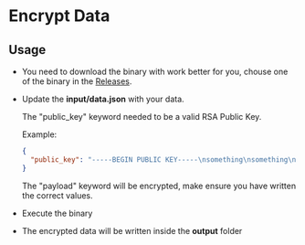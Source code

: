 # Encrypt Data

## Usage

- You need to download the binary with work better for you, chouse one of the binary in the [Releases](https://github.com/ralvescosta/encrypt-data/releases).

- Update the **input/data.json** with your data. 

  The "public_key" keyword needed to be a valid RSA Public Key.

  Example:

  ```json
  {
    "public_key": "-----BEGIN PUBLIC KEY-----\nsomething\nsomething\nsomething\nsomething\nsomething\n-----END PUBLIC KEY-----"
  }
  ```

  The "payload" keyword will be encrypted, make ensure you have written the correct values.

- Execute the binary

- The encrypted data will be written inside the **output** folder